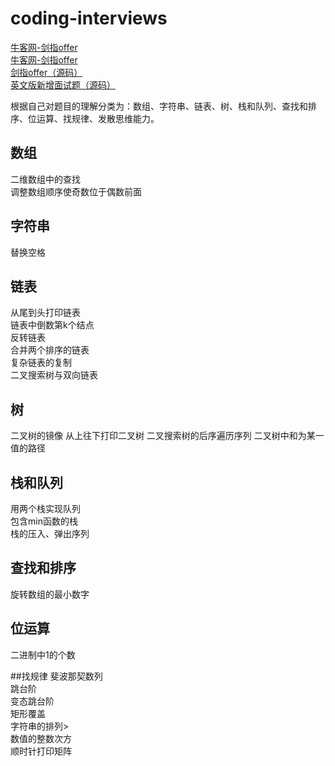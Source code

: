 # coding-interviews
[牛客网-剑指offer](https://www.nowcoder.com/ta/coding-interviews?page=1)</br>
<a href="https://www.nowcoder.com/ta/coding-interviews?page=1" target="_blank">牛客网-剑指offer</a></br>
[剑指offer（源码）](https://github.com/zhedahht/CodingInterviewChinese2)</br>
[英文版新增面试题（源码）](https://github.com/zhedahht/ChineseCodingInterviewAppendix)

根据自己对题目的理解分类为：数组、字符串、链表、树、栈和队列、查找和排序、位运算、找规律、发散思维能力。

## 数组
二维数组中的查找</br>
调整数组顺序使奇数位于偶数前面

## 字符串
替换空格

## 链表
从尾到头打印链表</br>
链表中倒数第k个结点</br>
反转链表</br>
合并两个排序的链表</br>
复杂链表的复制</br>
二叉搜索树与双向链表

## 树
二叉树的镜像
从上往下打印二叉树
二叉搜索树的后序遍历序列
二叉树中和为某一值的路径

## 栈和队列
用两个栈实现队列</br>
包含min函数的栈</br>
栈的压入、弹出序列

## 查找和排序
旋转数组的最小数字

## 位运算
二进制中1的个数

##找规律
斐波那契数列</br>
跳台阶</br>
变态跳台阶</br>
矩形覆盖</br>
字符串的排列></br>
数值的整数次方</br>
顺时针打印矩阵